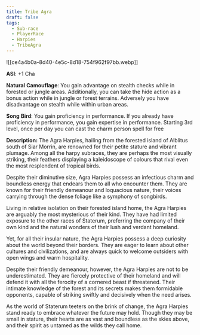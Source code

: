 ```yaml
---
title: Tribe Agra
draft: false
tags:
  - Sub-race
  - PlayerRace
  - Harpies
  - TribeAgra
---
```

![[ce4a4b0a-8d40-4e5c-8d18-754f962f97bb.webp]]

**ASI**: +1 Cha

**Natural** **Camouflage**: You gain advantage on stealth checks while in forested or jungle areas. Additionally, you can take the hide action as a bonus action while in jungle or forest terrains. Adversely you have disadvantage on stealth while within urban areas.

​**Song** **Bird**: You gain proficiency in performance. If you already have proficiency in performance, you gain expertise in performance. Starting 3rd level, once per day you can cast the charm person spell for free

**Description:**
The Agra Harpies, hailing from the forested island of Alblitus south of Siar Morrin, are renowned for their petite stature and vibrant plumage. Among all the harpy subraces, they are perhaps the most visually striking, their feathers displaying a kaleidoscope of colours that rival even the most resplendent of tropical birds.

​Despite their diminutive size, Agra Harpies possess an infectious charm and boundless energy that endears them to all who encounter them. They are known for their friendly demeanour and loquacious nature, their voices carrying through the dense foliage like a symphony of songbirds.

​Living in relative isolation on their forested island home, the Agra Harpies are arguably the most mysterious of their kind. They have had limited exposure to the other races of Staterum, preferring the company of their own kind and the natural wonders of their lush and verdant homeland.

​Yet, for all their insular nature, the Agra Harpies possess a deep curiosity about the world beyond their borders. They are eager to learn about other cultures and civilizations, and are always quick to welcome outsiders with open wings and warm hospitality.

​Despite their friendly demeanour, however, the Agra Harpies are not to be underestimated. They are fiercely protective of their homeland and will defend it with all the ferocity of a cornered beast if threatened. Their intimate knowledge of the forest and its secrets makes them formidable opponents, capable of striking swiftly and decisively when the need arises.

​As the world of Staterum teeters on the brink of change, the Agra Harpies stand ready to embrace whatever the future may hold. Though they may be small in stature, their hearts are as vast and boundless as the skies above, and their spirit as untamed as the wilds they call home.